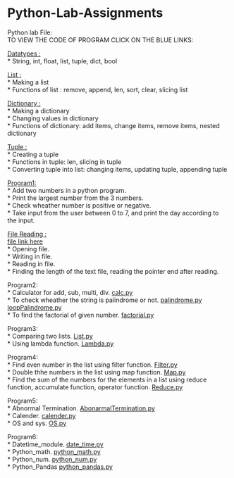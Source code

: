 # Python-Lab-Assignments

Python lab File:     
      TO  VIEW THE CODE OF PROGRAM CLICK ON THE BLUE LINKS:

  
   [Datatypes :](https://github.com/Akash-Jambulkar/Python-Lab-Assignments/blob/main/Datatypes.py)  
      * String, int, float, list, tuple, dict, bool     
      
  
   [List :](https://github.com/Akash-Jambulkar/Python-Lab-Assignments/blob/main/List.py)          
      * Making a list             
      * Functions of list : remove, append, len, sort, clear, slicing list           
     
   [Dictionary :](https://github.com/Akash-Jambulkar/Python-Lab-Assignments/blob/main/Dictionary.py)          
      * Making a dictionary            
      * Changing values in dictionary          
      * Functions of dictionary: add items, change items, remove items, nested dictionary          
      
   [Tuple :](https://github.com/Akash-Jambulkar/Python-Lab-Assignments/blob/main/tupple.py)                
      * Creating a tuple                
      * Functions in tuple: len, slicing in tuple                   
      * Converting tuple into list: changing items, updating tuple, appending tuple        
      
   [Program1:](https://github.com/Akash-Jambulkar/Python-Lab-Assignments/blob/main/Add2Num.py)         
      * Add two numbers in a python program.        
      * Print the largest number from the 3 numbers.              
      * Check wheather number is positive or negative.            
      * Take input from the user between 0 to 7, and print the day according to the input.           
   
   [File Reading :](https://github.com/Akash-Jambulkar/Python-Lab-Assignments/blob/main/fileRead.py)      
      [file link here](https://github.com/Akash-Jambulkar/Python-Lab-Assignments/blob/main/NewFile.txt)         
      * Opening file.               
      * Writing in file.           
      * Reading in file.              
      * Finding the length of the text file, reading the pointer end after reading.    
 
   Program2:     
      * Calculator for add, sub, multi, div. [calc.py](https://github.com/Akash-Jambulkar/Python-Lab-Assignments/blob/main/Calc.py)                          
      * To check wheather the string is palindrome or not. [palindrome.py](https://github.com/Akash-Jambulkar/Python-Lab-Assignments/blob/main/palindrome.py)         
        [loopPalindrome.py](https://github.com/Akash-Jambulkar/Python-Lab-Assignments/blob/main/pallindromeloop.py)     
      * To find the factorial of given number. [factorial.py](https://github.com/Akash-Jambulkar/Python-Lab-Assignments/blob/main/factorial.py)
  
   Program3:           
      * Comparing two lists. [List.py](https://github.com/Akash-Jambulkar/Python-Lab-Assignments/blob/main/ComparingList.py)        
      * Using lambda function. [Lambda.py](https://github.com/Akash-Jambulkar/Python-Lab-Assignments/blob/main/lambdaFunc.py)          
     
   Program4:             
      * Find even number in the list using filter function. [Filter.py](https://github.com/Akash-Jambulkar/Python-Lab-Assignments/blob/main/filter.py)          
      * Double thhe numbers in the list using map function. [Map.py](https://github.com/Akash-Jambulkar/Python-Lab-Assignments/blob/main/Map.py)             
      * Find the sum of the numbers for the elements in a list using reduce function, accumulate function, operator function. [Reduce.py](https://github.com/Akash-Jambulkar/Python-Lab-Assignments/blob/main/reduce.py)        
    
   Program5:      
      * Abnormal Termination. [AbonarmalTermination.py](https://github.com/Akash-Jambulkar/Python-Lab-Assignments/blob/main/abnormalTermination.py)         
      * Calender. [calender.py](https://github.com/Akash-Jambulkar/Python-Lab-Assignments/blob/main/calender.py)         
      * OS and sys. [OS.py](https://github.com/Akash-Jambulkar/Python-Lab-Assignments/blob/main/pythonversion.py)          
      
   Program6:           
      * Datetime_module. [date_time.py](https://github.com/Akash-Jambulkar/Python-Lab-Assignments/blob/main/date_time.py)                
      * Python_math. [python_math.py](https://github.com/Akash-Jambulkar/Python-Lab-Assignments/blob/main/python_math.py)             
      * Python_num. [python_num.py](https://github.com/Akash-Jambulkar/Python-Lab-Assignments/blob/main/python_num.py)              
      * Python_Pandas [python_pandas.py](https://github.com/Akash-Jambulkar/Python-Lab-Assignments/blob/main/pandas_module.py) 
      
  
